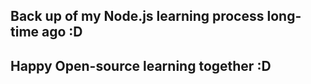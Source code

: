 <h2>Back up of my Node.js learning process long-time ago :D</h2>
<h2>Happy Open-source learning together :D</h2>
